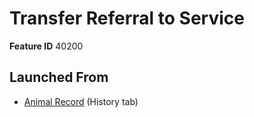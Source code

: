 # Transfer Referral to Service

**Feature ID** 40200

## Launched From

- [Animal Record](Animal%20Record.md) (History tab)











































































